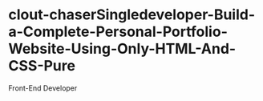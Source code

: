 # clout-chaserSingledeveloper-Build-a-Complete-Personal-Portfolio-Website-Using-Only-HTML-And-CSS-Pure
Front-End Developer

